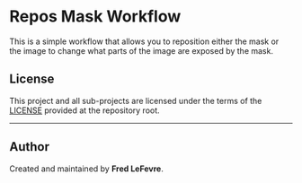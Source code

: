 # Repos Mask Workflow


  This is a simple workflow that allows you to reposition either the mask or the image to change what parts of the image are exposed by the mask.


## License

This project and all sub-projects are licensed under the terms of the [LICENSE](./LICENSE) provided at the repository root.

---

## Author

Created and maintained by **Fred LeFevre**.


